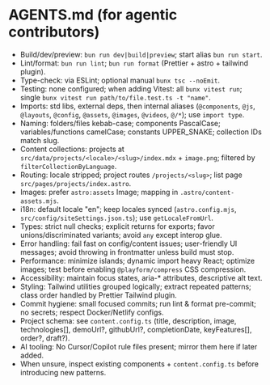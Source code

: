 # AGENTS.md (for agentic contributors)
- Build/dev/preview: `bun run dev|build|preview`; start alias `bun run start`.
- Lint/format: `bun run lint`; `bun run format` (Prettier + astro + tailwind plugin).
- Type-check: via ESLint; optional manual `bunx tsc --noEmit`.
- Testing: none configured; when adding Vitest: all `bunx vitest run`; single `bunx vitest run path/to/file.test.ts -t "name"`.
- Imports: std libs, external deps, then internal aliases (`@components`, `@js`, `@layouts`, `@config`, `@assets`, `@images`, `@videos`, `@/*`); use `import type`.
- Naming: folders/files kebab-case; components PascalCase; variables/functions camelCase; constants UPPER_SNAKE; collection IDs match slug.
- Content collections: projects at `src/data/projects/<locale>/<slug>/index.mdx` + `image.png`; filtered by `filterCollectionByLanguage`.
- Routing: locale stripped; project routes `/projects/<slug>`; list page `src/pages/projects/index.astro`.
- Images: prefer `astro:assets` Image; mapping in `.astro/content-assets.mjs`.
- i18n: default locale "en"; keep locales synced (`astro.config.mjs`, `src/config/siteSettings.json.ts`); use `getLocaleFromUrl`.
- Types: strict null checks; explicit returns for exports; favor unions/discriminated variants; avoid `any` except interop glue.
- Error handling: fail fast on config/content issues; user-friendly UI messages; avoid throwing in frontmatter unless build must stop.
- Performance: minimize islands; dynamic import heavy React; optimize images; test before enabling `@playform/compress` CSS compression.
- Accessibility: maintain focus states, aria-* attributes, descriptive alt text.
- Styling: Tailwind utilities grouped logically; extract repeated patterns; class order handled by Prettier Tailwind plugin.
- Commit hygiene: small focused commits; run lint & format pre-commit; no secrets; respect Docker/Netlify configs.
- Project schema: see `content.config.ts` (title, description, image, technologies[], demoUrl?, githubUrl?, completionDate, keyFeatures[], order?, draft?).
- AI tooling: No Cursor/Copilot rule files present; mirror them here if later added.
- When unsure, inspect existing components + `content.config.ts` before introducing new patterns.
